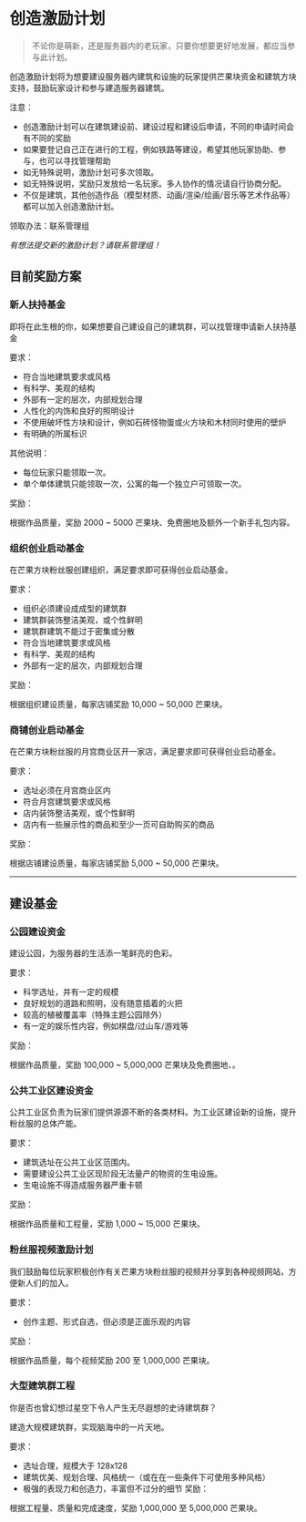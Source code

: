 # 创造激励计划

> 不论你是萌新，还是服务器内的老玩家，只要你想要更好地发展，都应当参与此计划。

创造激励计划将为想要建设服务器内建筑和设施的玩家提供芒果块资金和建筑方块支持，鼓励玩家设计和参与建造服务器建筑。


注意：

- 创造激励计划可以在建筑建设前、建设过程和建设后申请，不同的申请时间会有不同的奖励
- 如果要登记自己正在进行的工程，例如铁路等建设，希望其他玩家协助、参与，也可以寻找管理帮助
- 如无特殊说明，激励计划可多次领取。
- 如无特殊说明，奖励只发放给一名玩家。多人协作的情况请自行协商分配。
- 不仅是建筑，其他创造作品（模型材质、动画/渲染/绘画/音乐等艺术作品等）都可以加入创造激励计划。

领取办法：联系管理组

*有想法提交新的激励计划？请联系管理组！*

## 目前奖励方案

### 新人扶持基金

即将在此生根的你，如果想要自己建设自己的建筑群，可以找管理申请新人扶持基金

要求：

- 符合当地建筑要求或风格
- 有科学、美观的结构
- 外部有一定的层次，内部规划合理
- 人性化的内饰和良好的照明设计
- 不使用破坏性方块和设计，例如石砖怪物蛋或火方块和木材同时使用的壁炉
- 有明确的所属标识

其他说明：

- 每位玩家只能领取一次。
- 单个单体建筑只能领取一次，公寓的每一个独立户可领取一次。

奖励：

根据作品质量，奖励 2000 ~ 5000 芒果块、免费圈地及额外一个新手礼包内容。


### 组织创业启动基金

在芒果方块粉丝服创建组织，满足要求即可获得创业启动基金。

要求：

- 组织必须建设成成型的建筑群
- 建筑群装饰整洁美观，或个性鲜明
- 建筑群建筑不能过于密集或分散
- 符合当地建筑要求或风格
- 有科学、美观的结构
- 外部有一定的层次，内部规划合理

奖励：

根据组织建设质量，每家店铺奖励 10,000 ~ 50,000 芒果块。

### 商铺创业启动基金

在芒果方块粉丝服的月宫商业区开一家店，满足要求即可获得创业启动基金。

要求：

- 选址必须在月宫商业区内
- 符合月宫建筑要求或风格
- 店内装饰整洁美观，或个性鲜明
- 店内有一些展示性的商品和至少一页可自助购买的商品

奖励：

根据店铺建设质量，每家店铺奖励 5,000 ~ 50,000 芒果块。


------
## 建设基金

### 公园建设资金

建设公园，为服务器的生活添一笔鲜亮的色彩。

要求：

- 科学选址，并有一定的规模
- 良好规划的道路和照明，没有随意插着的火把
- 较高的植被覆盖率（特殊主题公园除外）
- 有一定的娱乐性内容，例如棋盘/过山车/游戏等

奖励：

根据作品质量，奖励 100,000 ~ 5,000,000 芒果块及免费圈地、。

### 公共工业区建设资金

公共工业区负责为玩家们提供源源不断的各类材料。为工业区建设新的设施，提升粉丝服的总体产能。

要求：

- 建筑选址在公共工业区范围内。
- 需要建设公共工业区现阶段无法量产的物资的生电设施。
- 生电设施不得造成服务器严重卡顿

奖励：

根据作品质量和工程量，奖励 1,000 ~ 15,000 芒果块。

### 粉丝服视频激励计划

我们鼓励每位玩家积极创作有关芒果方块粉丝服的视频并分享到各种视频网站，方便新人们的加入。

要求：

- 创作主题、形式自选，但必须是正面乐观的内容


奖励：

根据作品质量，每个视频奖励 200 至 1,000,000 芒果块。

### 大型建筑群工程

你是否也曾幻想过星空下令人产生无尽遐想的史诗建筑群？

建造大规模建筑群，实现脑海中的一片天地。

要求：

- 选址合理，规模大于 128x128
- 建筑优美、规划合理、风格统一（或在在一些条件下可使用多种风格）
- 极强的表现力和创造力，丰富但不过分的细节
奖励：

根据工程量、质量和完成速度，奖励 1,000,000 至 5,000,000 芒果块。
